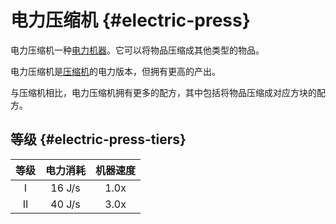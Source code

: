 # 电力压缩机 {#electric-press}

电力压缩机一种[电力机器](/Electric-Machines#machines)。它可以将物品压缩成其他类型的物品。

电力压缩机是[压缩机](/Compressor)的电力版本，但拥有更高的产出。

与压缩机相比，电力压缩机拥有更多的配方，其中包括将物品压缩成对应方块的配方。

## 等级 {#electric-press-tiers}

| 等级 | 电力消耗 | 机器速度 |
| :--: | :----: | :--------------: |
| I    | 16 J/s | 1.0x             |
| II   | 40 J/s | 3.0x             |
